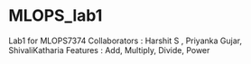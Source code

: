 # MLOPS_lab1
Lab1 for MLOPS7374
Collaborators : Harshit S , Priyanka Gujar, ShivaliKatharia
Features : Add, Multiply, Divide, Power

